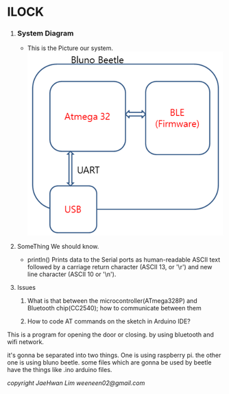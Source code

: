 # ILOCK


1. ### System Diagram
   
    * This is the Picture our system.
    ![beetle](/img/Blunobeetle.png)






1. SomeThing We should know.
    
    * println()   Prints data to the Serial ports as human-readable ASCII text
                  followed by a carriage return character (ASCII 13, or '\r')
                  and new line character (ASCII 10 or '\n').

    

1. Issues 

    1. What is that between the microcontroller(ATmega328P) and Bluetooth chip(CC2540);
    how to communicate between them

    2. How to code AT commands on the sketch in Arduino IDE?




This is a program for opening the door or closing.
by using bluetooth and wifi network.

it's gonna be separated into two things.
One is using raspberry pi.
the other one is using bluno beetle.
some files which are gonna be used by beetle have 
the things like .ino arduino files.

_copyright JaeHwan Lim weeneen02@gmail.com_


